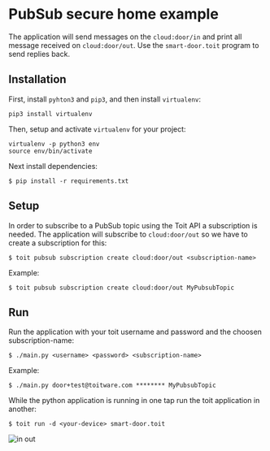 # PubSub secure home example

The application will send messages on the `cloud:door/in` and print all message received on `cloud:door/out`.
Use the `smart-door.toit` program to send replies back.

## Installation

First, install `pyhton3` and `pip3`, and then install `virtualenv`:

    pip3 install virtualenv

Then, setup and activate `virtualenv` for your project:

    virtualenv -p python3 env
    source env/bin/activate

Next install dependencies:

```
$ pip install -r requirements.txt
```

## Setup

In order to subscribe to a PubSub topic using the Toit API a subscription is needed.
The application will subscribe to `cloud:door/out` so we have to create a subscription for this:

```
$ toit pubsub subscription create cloud:door/out <subscription-name>
```

Example:

```
$ toit pubsub subscription create cloud:door/out MyPubsubTopic
```

## Run

Run the application with your toit username and password and the choosen subscription-name:

```
$ ./main.py <username> <password> <subscription-name>
```

Example:

```
$ ./main.py door+test@toitware.com ******** MyPubsubTopic
```

While the python application is running in one tap run the toit application in another:

```
$ toit run -d <your-device> smart-door.toit
```

![in out](http://g.recordit.co/mtDjYTbFQk.gif)

